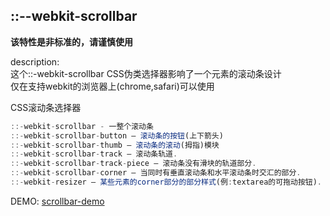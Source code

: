 ## ::--webkit-scrollbar
**该特性是非标准的，请谨慎使用**

description:  
这个::-webkit-scrollbar CSS伪类选择器影响了一个元素的滚动条设计  
仅在支持webkit的浏览器上(chrome,safari)可以使用  

CSS滚动条选择器
```js
::-webkit-scrollbar - 一整个滚动条
::-webkit-scrollbar-button — 滚动条的按钮(上下箭头)
::-webkit-scrollbar-thumb — 滚动条的滚动(拇指)模块
::-webkit-scrollbar-track — 滚动条轨道.
::-webkit-scrollbar-track-piece — 滚动条没有滑块的轨道部分.
::-webkit-scrollbar-corner — 当同时有垂直滚动条和水平滚动条时交汇的部分.
::-webkit-resizer — 某些元素的corner部分的部分样式(例:textarea的可拖动按钮).
```

DEMO: [scrollbar-demo](https://codepen.io/answer961225/pen/rXmpGm)
